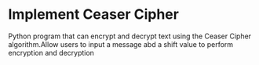 # Implement Ceaser Cipher
Python program that can encrypt and decrypt text using the Ceaser Cipher algorithm.Allow users to input a message abd a shift value to perform encryption and decryption
